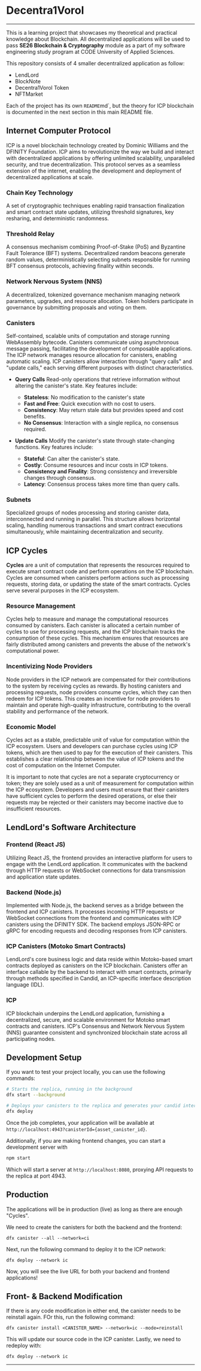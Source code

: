 # Decentra1Vorol

---

This is a learning project that showcases my theoretical and practical knowledge about Blockchain. All decentralized applications will be used to pass **SE26 Blockchain & Cryptography** module as a part of my software engineering study program at CODE University of Applied Sciences.

This repository consists of 4 smaller decentralized application as follow:

* LendLord
* BlockNote
* Decentra1Vorol Token
* NFTMarket

Each of the project has its own `README`md`, but the theory for ICP blockchain is documented in the next section in this main README file.

## Internet Computer Protocol

ICP is a novel blockchain technology created by Dominic Williams and the DFINITY Foundation. ICP aims to revolutionize the way we build and interact with decentralized applications by offering unlimited scalability, unparalleled security, and true decentralization. This protocol serves as a seamless extension of the internet, enabling the development and deployment of decentralized applications at scale.

### Chain Key Technology

A set of cryptographic techniques enabling rapid transaction finalization and smart contract state updates, utilizing threshold signatures, key resharing, and deterministic randomness.

### Threshold Relay

A consensus mechanism combining Proof-of-Stake (PoS) and Byzantine Fault Tolerance (BFT) systems. Decentralized random beacons generate random values, deterministically selecting subnets responsible for running BFT consensus protocols, achieving finality within seconds.

### Network Nervous System (NNS)

A decentralized, tokenized governance mechanism managing network parameters, upgrades, and resource allocation. Token holders participate in governance by submitting proposals and voting on them.

### Canisters

Self-contained, scalable units of computation and storage running WebAssembly bytecode. Canisters communicate using asynchronous message passing, facilitating the development of composable applications. The ICP network manages resource allocation for canisters, enabling automatic scaling. ICP canisters allow interaction through "query calls" and "update calls," each serving different purposes with distinct characteristics.

* **Query Calls**
Read-only operations that retrieve information without altering the canister's state. Key features include:
  * **Stateless**: No modification to the canister's state
  * **Fast and Free**: Quick execution with no cost to users.
  * **Consistency**: May return stale data but provides speed and cost benefits.
  * **No Consensus**: Interaction with a single replica, no consensus required.

* **Update Calls**
Modify the canister's state through state-changing functions. Key features include:
  * **Stateful**: Can alter the canister's state.
  * **Costly**: Consume resources and incur costs in ICP tokens.
  * **Consistency and Finality**: Strong consistency and irreversible changes through consensus.
  * **Latency**: Consensus process takes more time than query calls.

### Subnets

Specialized groups of nodes processing and storing canister data, interconnected and running in parallel. This structure allows horizontal scaling, handling numerous transactions and smart contract executions simultaneously, while maintaining decentralization and security.

## ICP Cycles

**Cycles** are a unit of computation that represents the resources required to execute smart contract code and perform operations on the ICP blockchain. Cycles are consumed when canisters perform actions such as processing requests, storing data, or updating the state of the smart contracts. Cycles serve several purposes in the ICP ecosystem.

### Resource Management

Cycles help to measure and manage the computational resources consumed by canisters. Each canister is allocated a certain number of cycles to use for processing requests, and the ICP blockchain tracks the consumption of these cycles. This mechanism ensures that resources are fairly distributed among canisters and prevents the abuse of the network's computational power.

### Incentivizing Node Providers

Node providers in the ICP network are compensated for their contributions to the system by receiving cycles as rewards. By hosting canisters and processing requests, node providers consume cycles, which they can then redeem for ICP tokens. This creates an incentive for node providers to maintain and operate high-quality infrastructure, contributing to the overall stability and performance of the network.

### Economic Model

Cycles act as a stable, predictable unit of value for computation within the ICP ecosystem. Users and developers can purchase cycles using ICP tokens, which are then used to pay for the execution of their canisters. This establishes a clear relationship between the value of ICP tokens and the cost of computation on the Internet Computer.

It is important to note that cycles are not a separate cryptocurrency or token; they are solely used as a unit of measurement for computation within the ICP ecosystem. Developers and users must ensure that their canisters have sufficient cycles to perform the desired operations, or else their requests may be rejected or their canisters may become inactive due to insufficient resources.

## LendLord's Software Architecture

### Frontend (React JS)

Utilizing React JS, the frontend provides an interactive platform for users to engage with the LendLord application. It communicates with the backend through HTTP requests or WebSocket connections for data transmission and application state updates.

### Backend (Node.js)

Implemented with Node.js, the backend serves as a bridge between the frontend and ICP canisters. It processes incoming HTTP requests or WebSocket connections from the frontend and communicates with ICP canisters using the DFINITY SDK. The backend employs JSON-RPC or gRPC for encoding requests and decoding responses from ICP canisters.

### ICP Canisters (Motoko Smart Contracts)

LendLord's core business logic and data reside within Motoko-based smart contracts deployed as canisters on the ICP blockchain. Canisters offer an interface callable by the backend to interact with smart contracts, primarily through methods specified in Candid, an ICP-specific interface description language (IDL).

### ICP

ICP blockchain underpins the LendLord application, furnishing a decentralized, secure, and scalable environment for Motoko smart contracts and canisters. ICP's Consensus and Network Nervous System (NNS) guarantee consistent and synchronized blockchain state across all participating nodes.

## Development Setup

If you want to test your project locally, you can use the following commands:

```bash
# Starts the replica, running in the background
dfx start --background

# Deploys your canisters to the replica and generates your candid interface
dfx deploy
```

Once the job completes, your application will be available at `http://localhost:4943?canisterId={asset_canister_id}`.

Additionally, if you are making frontend changes, you can start a development server with

```bash
npm start
```

Which will start a server at `http://localhost:8080`, proxying API requests to the replica at port 4943.

## Production

The applications will be in production (live) as long as there are enough "Cycles".

We need to create the canisters for both the backend and the frontend:

```shell
dfx canister --all --network=ci
```

Next, run the following command to deploy it to the ICP network:

```shell
dfx deploy --network ic
```

Now, you will see the live URL for both your backend and frontend applications!

## Front- & Backend Modification

If there is any code modification in either end, the canister needs to be reinstall again. FOr this, run the following command:

```shell
dfx canister install <CANISTER_NAME> --network=ic --mode=reinstall
```

This will update our source code in the ICP canister. Lastly, we need to redeploy with:

```shell
dfx deploy --network ic
```

---
